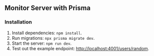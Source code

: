 ## Monitor Server with Prisma

### Installation

1. Install dependencies: `npm install`.
2. Run migrations: `npx prisma migrate dev`.
3. Start the server: `npm run dev`.
4. Test out the example endpoint: [http://localhost:4001/users/random](http://localhost:4001/users/random).
